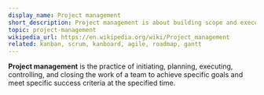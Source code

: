 ```yaml
---
display_name: Project management
short_description: Project management is about building scope and executing on the project's goals.
topic: project-management
wikipedia_url: https://en.wikipedia.org/wiki/Project_management
related: kanban, scrum, kanboard, agile, roadmap, gantt
---
```

**Project management** is the practice of initiating, planning, executing, controlling, and closing the work of a team to achieve specific goals and meet specific success criteria at the specified time.
